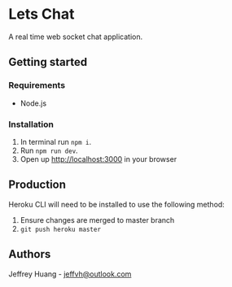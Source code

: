 # Lets Chat

A real time web socket chat application.

## Getting started

### Requirements

- Node.js

### Installation

1. In terminal run `npm i`.
2. Run `npm run dev`.
3. Open up [http://localhost:3000](http://localhost:3000) in your browser

## Production

Heroku CLI will need to be installed to use the following method:

1. Ensure changes are merged to master branch
2. `git push heroku master`

## Authors

Jeffrey Huang - jeffvh@outlook.com
